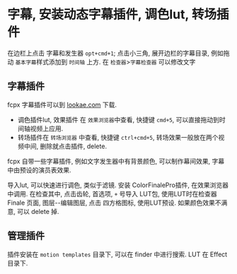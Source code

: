# 字幕, 安装动态字幕插件, 调色lut, 转场插件

在边栏上点击 字幕和发生器  `opt+cmd+1`;
点击小三角, 展开边栏的字幕目录, 例如拖动 `基本字幕`样式添加到 `时间轴` 上方.
在 `检查器`>`字幕检查器` 可以修改文字

## 字幕插件

fcpx 字幕插件可以到 [lookae.com](lookae.com) 下载.

+ 调色插件lut, 效果插件 在 `效果浏览器`中查看, 快捷键 `cmd+5`,
可以直接拖动到时间轴视频上应用.
+ 转场插件在 `转场浏览器` 中查看, 快捷键 `ctrl+cmd+5`,
转场效果一般放在两个视频中间, 删除就点击插件, delete.

fcpx 自带一些字幕插件,
例如文字发生器中有背景颜色, 可以制作幕间效果,
字幕中由预设的演员表效果.

导入lut, 可以快速进行调色, 类似于滤镜.
安装 ColorFinalePro插件, 在效果浏览器中调用.
在检查其中, 点击齿轮, 首选项, `+` 号导入 LUT包,
使用LUT时在检查器 Finale 页面, 图层--编辑图层, 点击 四方格图标, 使用LUT预设.
如果颜色效果不满意, 可以 delete 掉.

## 管理插件

插件安装在 `motion templates` 目录下, 可以在 finder 中进行搜索.
LUT 在 Effect 目录下.
